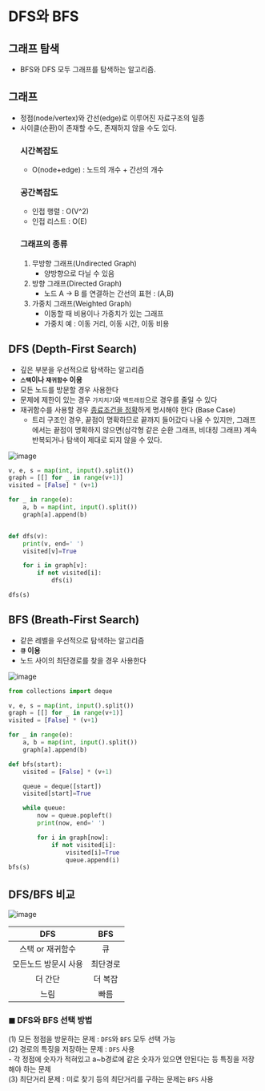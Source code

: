 # DFS와 BFS
## 그래프 탐색
- BFS와 DFS 모두 그래프를 탐색하는 알고리즘.
## 그래프
- 정점(node/vertex)와 간선(edge)로 이루어진 자료구조의 일종
- 사이클(순환)이 존재할 수도, 존재하지 않을 수도 있다.
    ### 시간복잡도 
    - O(node+edge) : 노드의 개수 + 간선의 개수
    ### 공간복잡도
    - 인접 행렬 : O(V^2)
    - 인접 리스트 : O(E)
    ### 그래프의 종류
  1. 무방향 그래프(Undirected Graph)
     - 양방향으로 다닐 수 있음
  2. 방향 그래프(Directed Graph)
      - 노드 A -> B 를 연결하는 간선의 표현 : (A,B)
  3. 가중치 그래프(Weighted Graph)
      - 이동할 때 비용이나 가중치가 있는 그래프
      - 가중치 예 : 이동 거리, 이동 시간, 이동 비용

## DFS (Depth-First Search)
- 깊은 부분을 우선적으로 탐색하는 알고리즘
- **`스택`이나 `재귀함수` 이용**
- 모든 노드를 방문할 경우 사용한다
- 문제에 제한이 있는 경우 `가지치기`와 `백트래킹`으로 경우를 줄일 수 있다
- 재귀함수를 사용할 경우 <u>종료조건을 정확</u>하게 명시해야 한다 (Base Case)
    - 트리 구조인 경우, 끝점이 명확하므로 끝까지 들어갔다 나올 수 있지만, 그래프에서는 끝점이 명확하지 않으면(삼각형 같은 순환 그래프, 비대칭 그래프) 계속 반복되거나 탐색이 제대로 되지 않을 수 있다. 

![image](https://user-images.githubusercontent.com/48157259/143531695-149b14d7-52b6-4f05-b37e-8aa61dd92a40.png)

```python
v, e, s = map(int, input().split())
graph = [[] for _ in range(v+1)]
visited = [False] * (v+1)

for _ in range(e):
    a, b = map(int, input().split())
    graph[a].append(b)


def dfs(v):
    print(v, end=' ')
    visited[v]=True

    for i in graph[v]:
        if not visited[i]:
            dfs(i)

dfs(s)
```



## BFS (Breath-First Search)
- 같은 레벨을 우선적으로 탐색하는 알고리즘
- **`큐` 이용**
- 노드 사이의 최단경로를 찾을 경우 사용한다

![image](https://user-images.githubusercontent.com/48157259/143531860-e4de6419-96bc-4b74-86dd-8f9f80a1e60a.png)

```python
from collections import deque

v, e, s = map(int, input().split())
graph = [[] for _ in range(v+1)]
visited = [False] * (v+1)

for _ in range(e):
    a, b = map(int, input().split())
    graph[a].append(b)

def bfs(start):
    visited = [False] * (v+1)

    queue = deque([start])
    visited[start]=True

    while queue:
        now = queue.popleft()
        print(now, end=' ')

        for i in graph[now]:
            if not visited[i]:
                visited[i]=True
                queue.append(i)
bfs(s)
```

## DFS/BFS 비교

![image](https://media.vlpt.us/images/lucky-korma/post/e2ef7ac3-14e6-42e7-a768-224c5f773e29/R1280x0-3.gif)

|DFS|BFS|
|:--:|:--:|
|스택 or 재귀함수|큐|
|모든노드 방문시 사용|최단경로|
|더 간단|더 복잡|
|느림|빠름|

### ◼︎ DFS와 BFS 선택 방법  
(1) 모든 정점을 방문하는 문제 : `DFS`와 `BFS` 모두 선택 가능  
(2) 경로의 특징을 저장하는 문제 : `DFS` 사용  
\- 각 정점에 숫자가 적혀있고 a~b경로에 같은 숫자가 있으면 안된다는 등 특징을 저장해야 하는 문제  
(3) 최단거리 문제 : 미로 찾기 등의 최단거리를 구하는 문제는 `BFS` 사용
